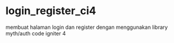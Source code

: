 # login_register_ci4
membuat  halaman login dan register dengan menggunakan library myth/auth code igniter 4
